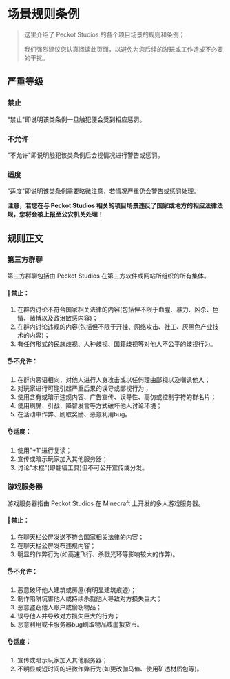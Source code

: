 # 场景规则条例

> 这里介绍了 Peckot Studios 的各个项目场景的规则和条例；
>
> 我们强烈建议您认真阅读此页面，以避免为您后续的游玩或工作造成不必要的干扰。

## 严重等级

### 禁止

"禁止"即说明该类条例一旦触犯便会受到相应惩罚。

### 不允许

"不允许"即说明触犯该类条例后会视情况进行警告或惩罚。

### 适度

"适度"即说明该类条例需要略微注意，若情况严重仍会警告或惩罚处理。

**注意，若您在与 Peckot Studios 相关的项目场景违反了国家或地方的相应法律法规，您将会被上报至公安机关处理！**

## 规则正文

### 第三方群聊

第三方群聊包括由 Peckot Studios 在第三方软件或网站所组织的所有集体。

#### 🚫禁止：

1. 在群内讨论不符合国家相关法律的内容(包括但不限于血腥、暴力、凶杀、色情、赌博以及政治敏感内容)；
2. 在群内讨论违规的内容(包括但不限于开挂、网络攻击、社工、灰黑色产业技术的内容)；
3. 有任何形式的民族歧视、人种歧视、国籍歧视等对他人不公平的歧视行为。

#### 🖐️不允许：

1. 在群内恶语相向，对他人进行人身攻击或以任何理由鄙视以及嘲讽他人；
2. 对玩家进行可能引起严重后果的误导或鄙视行为；
3. 使用含有或暗示违规内容、广告宣传、误导性、高仿或控制字符的群名片；
4. 使用刷屏、引战、降智发言等方式破坏他人讨论环境；
5. 在活动中作弊、刷取奖励、恶意利用bug。

#### 👌适度：

1. 使用"+1"进行复读；
2. 宣传或暗示玩家加入其他服务器；
3. 讨论"木棍"(即翻墙工具)但不可公开宣传或分发。

### 游戏服务器

游戏服务器指由 Peckot Studios 在 Minecraft 上开发的多人游戏服务器。

#### 🚫禁止：

1. 在聊天栏公屏发送不符合国家相关法律的内容；
2. 在聊天栏公屏发布违规内容；
3. 明显的作弊行为(如高速飞行、杀戮光环等影响较大的作弊)。

#### 🖐️不允许：

1. 恶意破坏他人建筑或房屋(有明显建筑痕迹)；
2. 制作陷阱坑害他人或持续杀戮他人导致对方损失巨大；
3. 恶意盗窃他人账户或偷窃物品；
4. 误导他人并导致对方损失巨大的行为；
5. 恶意利用或卡服务器bug刷取物品或虚拟货币。

#### 👌适度：

1. 宣传或暗示玩家加入其他服务器；
2. 不明显或短时间的轻微作弊行为(如更改伽马值、使用矿透材质包等)。